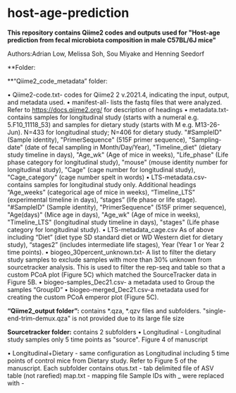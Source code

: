 # host-age-prediction
**This repository contains Qiime2 codes and outputs used for "Host-age prediction from fecal microbiota composition in male C57BL/6J mice"**

Authors:Adrian Low, Melissa Soh, Sou Miyake and Henning Seedorf

**Folder:

**“Qiime2_code_metadata” folder:

•	Qiime2-code.txt- codes for Qiime2 2 v.2021.4, indicating the input, output, and metadata used.
•	manifest-all- lists the fastq files that were analyzed.
Refer to https://docs.qiime2.org/ for description of headings
•	metadata.txt- contains samples for longitudinal study (starts with a numeral e.g. 5.F10_11118_53) and samples for dietary study (starts with M e.g. M13-26-Jun). N=433 for longitudinal study; N=406 for dietary study.
"#SampleID" (Sample identity), "PrimerSequence" (515F primer sequence), "Sampling-date" (date of fecal sampling in Month/Day/Year), "Timeline_diet" (dietary study timeline in days), "Age_wk" (Age of mice in weeks), "Life_phase" (Life phase category for longitudinal study), "mouse" (mouse identity number for longitudinal study), "Cage" (cage number for longitudinal study), "Cage_category" (cage number spelt in words)
•	LTS-metadata.csv- contains samples for longitudinal study only.
Additional headings “Age_weeks” (categorical age of mice in weeks), “Timeline_LTS” (experimental timeline in days), “stages” (life phase or life stage).
"#SampleID" (Sample identity), "PrimerSequence" (515F primer sequence), "Age(days)" (Mice age in days), "Age_wk" (Age of mice in weeks), "Timeline_LTS" (longitudinal study timeline in days), "stages" (Life phase category for longitudinal study).
•	LTS-metadata_cage.csv
As of above including “Diet” (diet type SD standard diet or WD Western diet for dietary study), “stages2” (includes intermediate life stages), Year (Year 1 or Year 2 time points).
•	biogeo_30percent_unknown.txt- A list to filter the dietary study samples to exclude samples with more than 30% unknown from sourcetracker analysis. This is used to filter the rep-seq and table so that a custom PCoA plot (Figure 5C) which matched the SourceTracker data in Figure 5B.
•	biogeo-samples_Dec21.csv- a metadata used to Group the samples “GroupID”
•	biogeo-merged_Dec21.csv-a metadata used for creating the custom PCoA emperor plot (Figure 5C).

**“Qiime2_output folder”:** contains *.qza, *.qzv files and subfolders.
"single-end-trim-demux.qza" is not provided due to its large file size

**Sourcetracker folder:** contains 2 subfolders
•	Longitudinal - Longitudinal study samples only 5 time points as "source". Figure 4 of manuscript

•	Longitudinal+Dietary - same configuration as Longitudinal including 5 time points of control mice from Dietary study. Refer to Figure 5 of the manuscript.
  Each subfolder contains
    otus.txt - tab delimited file of ASV table (not rarefied)
    map.txt - mapping file
Sample IDs with _ were replaced with -
